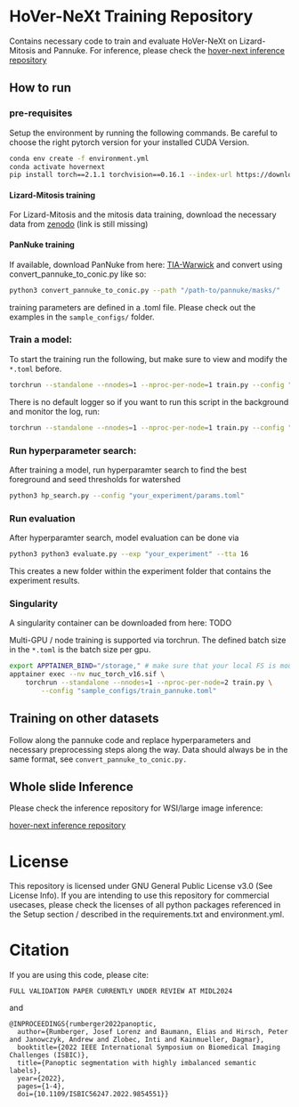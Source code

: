 # HoVer-NeXt Training Repository

Contains necessary code to train and evaluate HoVer-NeXt on Lizard-Mitosis and Pannuke.
For inference, please check the [hover-next inference repository](https://github.com/digitalpathologybern/hover_next_inference)

## How to run



### pre-requisites

Setup the environment by running the following commands. Be careful to choose the right pytorch version for your installed CUDA Version.

```bash
conda env create -f environment.yml
conda activate hovernext
pip install torch==2.1.1 torchvision==0.16.1 --index-url https://download.pytorch.org/whl/cu118
```

#### Lizard-Mitosis training
For Lizard-Mitosis and the mitosis data training, download the necessary data from [zenodo]()
 (link is still missing)

#### PanNuke training
If available, download PanNuke from here: [TIA-Warwick](https://warwick.ac.uk/fac/cross_fac/tia/data/)
and convert using convert_pannuke_to_conic.py like so:

```bash
python3 convert_pannuke_to_conic.py --path "/path-to/pannuke/masks/"
```

training parameters are defined in a .toml file. Please check out the examples in the `sample_configs/` folder.

### Train a model:
To start the training run the following, but make sure to view and modify the ```*.toml``` before.

```bash
torchrun --standalone --nnodes=1 --nproc-per-node=1 train.py --config "sample_configs/train_pannuke.toml"
```

There is no default logger so if you want to run this script in the background and monitor the log, run:

```bash
torchrun --standalone --nnodes=1 --nproc-per-node=1 train.py --config "sample_configs/train_pannuke.toml" >train.log 2>&1 &
```

### Run hyperparameter search:

After training a model, run hyperparamter search to find the best foreground and seed thresholds for watershed

```bash
python3 hp_search.py --config "your_experiment/params.toml"
```

### Run evaluation

After hyperparamter search, model evaluation can be done via

```bash
python3 python3 evaluate.py --exp "your_experiment" --tta 16
```

This creates a new folder within the experiment folder that contains the experiment results.

### Singularity 

A singularity container can be downloaded from here:
TODO

Multi-GPU / node training is supported via torchrun. The defined batch size in the ```*.toml``` is the batch size per gpu.

```bash
export APPTAINER_BIND="/storage," # make sure that your local FS is mounted
apptainer exec --nv nuc_torch_v16.sif \
    torchrun --standalone --nnodes=1 --nproc-per-node=2 train.py \
	    --config "sample_configs/train_pannuke.toml"
```

## Training on other datasets

Follow along the pannuke code and replace hyperparameters and necessary preprocessing steps along the way.
Data should always be in the same format, see ```convert_pannuke_to_conic.py.```

## Whole slide Inference

Please check the inference repository for WSI/large image inference:

[hover-next inference repository](https://github.com/digitalpathologybern/hover_next_inference)

# License

This repository is licensed under GNU General Public License v3.0 (See License Info).
If you are intending to use this repository for commercial usecases, please check the licenses of all python packages referenced in the Setup section / described in the requirements.txt and environment.yml.

# Citation

If you are using this code, please cite:
```
FULL VALIDATION PAPER CURRENTLY UNDER REVIEW AT MIDL2024
```
and
```
@INPROCEEDINGS{rumberger2022panoptic,
  author={Rumberger, Josef Lorenz and Baumann, Elias and Hirsch, Peter and Janowczyk, Andrew and Zlobec, Inti and Kainmueller, Dagmar},
  booktitle={2022 IEEE International Symposium on Biomedical Imaging Challenges (ISBIC)}, 
  title={Panoptic segmentation with highly imbalanced semantic labels}, 
  year={2022},
  pages={1-4},
  doi={10.1109/ISBIC56247.2022.9854551}}
```
